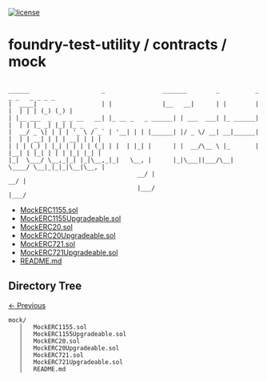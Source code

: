 [![license](https://img.shields.io/github/license/jamesisaac/react-native-background-task.svg)](https://opensource.org/licenses/MIT)

# foundry-test-utility / contracts / mock

```

______                    _                _______        _          _    _ _   _ _ _ _
|  ____|                  | |              |__   __|      | |        | |  | | | (_) (_) |
| |__ ___  _   _ _ __   __| |_ __ _   _ ______| | ___  ___| |_ ______| |  | | |_ _| |_| |_ _   _
|  __/ _ \| | | | '_ \ / _` | '__| | | |______| |/ _ \/ __| __|______| |  | | __| | | | __| | | |
| | | (_) | |_| | | | | (_| | |  | |_| |      | |  __/\__ \ |_       | |__| | |_| | | | |_| |_| |
|_|  \___/ \__,_|_| |_|\__,_|_|   \__, |      |_|\___||___/\__|       \____/ \__|_|_|_|\__|\__, |
                                    __/ |                                                    __/ |
                                    |___/                                                    |___/
```

-   [MockERC1155.sol](./MockERC1155.sol)
-   [MockERC1155Upgradeable.sol](./MockERC1155Upgradeable.sol)
-   [MockERC20.sol](./MockERC20.sol)
-   [MockERC20Upgradeable.sol](./MockERC20Upgradeable.sol)
-   [MockERC721.sol](./MockERC721.sol)
-   [MockERC721Upgradeable.sol](./MockERC721Upgradeable.sol)
-   [README.md](./README.md)

## Directory Tree

[<- Previous](https://github.com/marc-aurele-besner/foundry-test-utility)

```
mock/
   │   MockERC1155.sol
   │   MockERC1155Upgradeable.sol
   │   MockERC20.sol
   │   MockERC20Upgradeable.sol
   │   MockERC721.sol
   │   MockERC721Upgradeable.sol
   │   README.md
```
